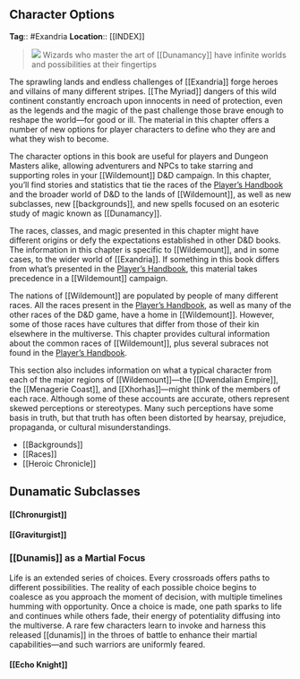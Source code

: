 ## Character Options
**Tag**:: #Exandria 
**Location**:: [[INDEX]]

> ![](https://media.dndbeyond.com/compendium-images/egtw/yDOyqyOocErRgYJK/04-01.jpg)
> Wizards who master the art of [[Dunamancy]] have infinite worlds and possibilities at their fingertips

The sprawling lands and endless challenges of [[Exandria]] forge heroes and villains of many different stripes. [[The Myriad]] dangers of this wild continent constantly encroach upon innocents in need of protection, even as the legends and the magic of the past challenge those brave enough to reshape the world—for good or ill. The material in this chapter offers a number of new options for player characters to define who they are and what they wish to become.

The character options in this book are useful for players and Dungeon Masters alike, allowing adventurers and NPCs to take starring and supporting roles in your [[Wildemount]] D&D campaign. In this chapter, you’ll find stories and statistics that tie the races of the [Player’s Handbook](https://www.dndbeyond.com/sources/phb "Player’s Handbook") and the broader world of D&D to the lands of [[Wildemount]], as well as new subclasses, new [[backgrounds]], and new spells focused on an esoteric study of magic known as [[Dunamancy]].

The races, classes, and magic presented in this chapter might have different origins or defy the expectations established in other D&D books. The information in this chapter is specific to [[Wildemount]], and in some cases, to the wider world of [[Exandria]]. If something in this book differs from what’s presented in the [Player’s Handbook](https://www.dndbeyond.com/sources/phb "Player’s Handbook"), this material takes precedence in a [[Wildemount]] campaign.

The nations of [[Wildemount]] are populated by people of many different races. All the races present in the [Player’s Handbook](https://www.dndbeyond.com/sources/phb "Player’s Handbook"), as well as many of the other races of the D&D game, have a home in [[Wildemount]]. However, some of those races have cultures that differ from those of their kin elsewhere in the multiverse. This chapter provides cultural information about the common races of [[Wildemount]], plus several subraces not found in the [Player’s Handbook](https://www.dndbeyond.com/sources/phb "Player’s Handbook").

This section also includes information on what a typical character from each of the major regions of [[Wildemount]]—the [[Dwendalian Empire]], the [[Menagerie Coast]], and [[Xhorhas]]—might think of the members of each race. Although some of these accounts are accurate, others represent skewed perceptions or stereotypes. Many such perceptions have some basis in truth, but that truth has often been distorted by hearsay, prejudice, propaganda, or cultural misunderstandings.

- [[Backgrounds]]
- [[Races]]
- [[Heroic Chronicle]]

## Dunamatic Subclasses
#### [[Chronurgist]]
#### [[Graviturgist]]

### [[Dunamis]] as a Martial Focus

Life is an extended series of choices. Every crossroads offers paths to different possibilities. The reality of each possible choice begins to coalesce as you approach the moment of decision, with multiple timelines humming with opportunity. Once a choice is made, one path sparks to life and continues while others fade, their energy of potentiality diffusing into the multiverse. A rare few characters learn to invoke and harness this released [[dunamis]] in the throes of battle to enhance their martial capabilities—and such warriors are uniformly feared.

#### [[Echo Knight]]
